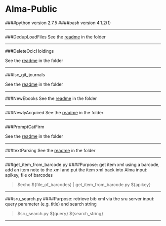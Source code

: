 # Alma-Public
####python version 2.7.5
####bash version 4.1.2(1)

----------------------------------------------

###DedupLoadFiles
See the [readme](https://github.com/Emory-LCS/Alma-Public/blob/master/DedupLoadFiles/README.md) in the folder

-----------------------------------------------

###DeleteOclcHoldings

See the [readme](https://github.com/Emory-LCS/Alma-Public/blob/master/DeleteOclcHoldings/README.md) in the folder

-----------------------------------------------

###lsc_git_journals

See the [readme](https://github.com/Emory-LCS/Alma-Public/blob/master/lsc_git_journals/README.md) in the folder

-------------------------------------------------

###NewEbooks
See the [readme](https://github.com/Emory-LCS/Alma-Public/blob/master/NewEbooks/readme.md) in the folder

------------------------------------------------

###NewlyAcquired
See the [readme](https://github.com/Emory-LCS/Alma-Public/blob/master/NewlyAcquired/Readme.md) in the folder

-----------------------------------------------

###PromptCatFirm

See the [readme](https://github.com/Emory-LCS/Alma-Public/blob/master/PromptCatFirm/README.md) in the folder

-----------------------------------------------

###textParsing
See the [readme](https://github.com/Emory-LCS/Alma-Public/blob/master/textParsing/README.md) in the folder

------------------------------------------------

###get_item_from_barcode.py
####Purpose: get item xml using a barcode, add an item note to the xml and put the item xml back into Alma
input: apikey, file of barcodes
>$echo ${file_of_barcodes} | get_item_from_barcode.py ${apikey}

-----------------------------------------------

###sru_search.py
####Purpose: retrieve bib xml via the sru server
input: query parameter (e.g. title) and search string
>$sru_search.py ${query} ${search_string}

-----------------------------------------------
